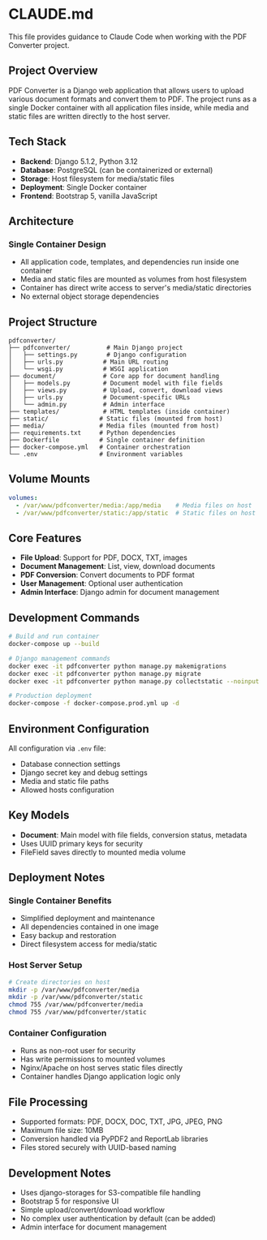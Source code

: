 # CLAUDE.md

This file provides guidance to Claude Code when working with the PDF Converter project.

## Project Overview

PDF Converter is a Django web application that allows users to upload various document formats and convert them to PDF. The project runs as a single Docker container with all application files inside, while media and static files are written directly to the host server.

## Tech Stack

- **Backend**: Django 5.1.2, Python 3.12
- **Database**: PostgreSQL (can be containerized or external)
- **Storage**: Host filesystem for media/static files
- **Deployment**: Single Docker container
- **Frontend**: Bootstrap 5, vanilla JavaScript

## Architecture

### Single Container Design
- All application code, templates, and dependencies run inside one container
- Media and static files are mounted as volumes from host filesystem
- Container has direct write access to server's media/static directories
- No external object storage dependencies

## Project Structure

```
pdfconverter/
├── pdfconverter/          # Main Django project
│   ├── settings.py        # Django configuration
│   ├── urls.py           # Main URL routing
│   └── wsgi.py           # WSGI application
├── document/             # Core app for document handling
│   ├── models.py         # Document model with file fields
│   ├── views.py          # Upload, convert, download views
│   ├── urls.py           # Document-specific URLs
│   └── admin.py          # Admin interface
├── templates/            # HTML templates (inside container)
├── static/              # Static files (mounted from host)
├── media/               # Media files (mounted from host)
├── requirements.txt     # Python dependencies
├── Dockerfile           # Single container definition
├── docker-compose.yml   # Container orchestration
└── .env                 # Environment variables
```

## Volume Mounts

```yaml
volumes:
  - /var/www/pdfconverter/media:/app/media    # Media files on host
  - /var/www/pdfconverter/static:/app/static  # Static files on host
```

## Core Features

- **File Upload**: Support for PDF, DOCX, TXT, images
- **Document Management**: List, view, download documents
- **PDF Conversion**: Convert documents to PDF format
- **User Management**: Optional user authentication
- **Admin Interface**: Django admin for document management

## Development Commands

```bash
# Build and run container
docker-compose up --build

# Django management commands
docker exec -it pdfconverter python manage.py makemigrations
docker exec -it pdfconverter python manage.py migrate
docker exec -it pdfconverter python manage.py collectstatic --noinput

# Production deployment
docker-compose -f docker-compose.prod.yml up -d
```

## Environment Configuration

All configuration via `.env` file:
- Database connection settings
- Django secret key and debug settings
- Media and static file paths
- Allowed hosts configuration

## Key Models

- **Document**: Main model with file fields, conversion status, metadata
- Uses UUID primary keys for security
- FileField saves directly to mounted media volume

## Deployment Notes

### Single Container Benefits
- Simplified deployment and maintenance
- All dependencies contained in one image
- Easy backup and restoration
- Direct filesystem access for media/static

### Host Server Setup
```bash
# Create directories on host
mkdir -p /var/www/pdfconverter/media
mkdir -p /var/www/pdfconverter/static
chmod 755 /var/www/pdfconverter/media
chmod 755 /var/www/pdfconverter/static
```

### Container Configuration
- Runs as non-root user for security
- Has write permissions to mounted volumes
- Nginx/Apache on host serves static files directly
- Container handles Django application logic only

## File Processing

- Supported formats: PDF, DOCX, DOC, TXT, JPG, JPEG, PNG
- Maximum file size: 10MB
- Conversion handled via PyPDF2 and ReportLab libraries
- Files stored securely with UUID-based naming

## Development Notes

- Uses django-storages for S3-compatible file handling
- Bootstrap 5 for responsive UI
- Simple upload/convert/download workflow
- No complex user authentication by default (can be added)
- Admin interface for document management
